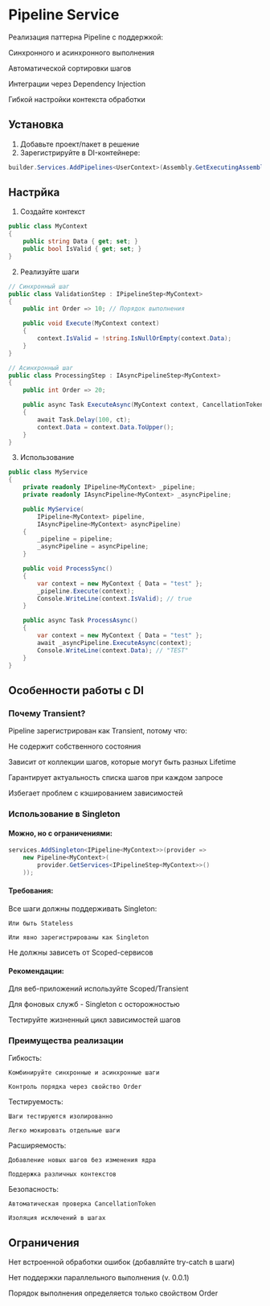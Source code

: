 ﻿# Pipeline Service
Реализация паттерна Pipeline с поддержкой:

Синхронного и асинхронного выполнения

Автоматической сортировки шагов

Интеграции через Dependency Injection

Гибкой настройки контекста обработки

## Установка
1. Добавьте проект/пакет в решение
2. Зарегистрируйте в DI-контейнере:
```csharp
builder.Services.AddPipelines<UserContext>(Assembly.GetExecutingAssembly());
```

## Настрйка
1. Создайте контекст
```csharp
public class MyContext
{
    public string Data { get; set; }
    public bool IsValid { get; set; }
}
```
2. Реализуйте шаги
```csharp
// Синхронный шаг
public class ValidationStep : IPipelineStep<MyContext>
{
    public int Order => 10; // Порядок выполнения

    public void Execute(MyContext context)
    {
        context.IsValid = !string.IsNullOrEmpty(context.Data);
    }
}

// Асинхронный шаг
public class ProcessingStep : IAsyncPipelineStep<MyContext>
{
    public int Order => 20;

    public async Task ExecuteAsync(MyContext context, CancellationToken ct)
    {
        await Task.Delay(100, ct);
        context.Data = context.Data.ToUpper();
    }
}
```
3. Использование
```csharp
public class MyService
{
    private readonly IPipeline<MyContext> _pipeline;
    private readonly IAsyncPipeline<MyContext> _asyncPipeline;

    public MyService(
        IPipeline<MyContext> pipeline,
        IAsyncPipeline<MyContext> asyncPipeline)
    {
        _pipeline = pipeline;
        _asyncPipeline = asyncPipeline;
    }

    public void ProcessSync()
    {
        var context = new MyContext { Data = "test" };
        _pipeline.Execute(context);
        Console.WriteLine(context.IsValid); // true
    }

    public async Task ProcessAsync()
    {
        var context = new MyContext { Data = "test" };
        await _asyncPipeline.ExecuteAsync(context);
        Console.WriteLine(context.Data); // "TEST"
    }
}
```

## Особенности работы с DI
### Почему Transient?
Pipeline зарегистрирован как Transient, потому что:

Не содержит собственного состояния

Зависит от коллекции шагов, которые могут быть разных Lifetime

Гарантирует актуальность списка шагов при каждом запросе

Избегает проблем с кэшированием зависимостей
### Использование в Singleton
#### Можно, но с ограничениями:
```csharp
services.AddSingleton<IPipeline<MyContext>>(provider => 
    new Pipeline<MyContext>(
        provider.GetServices<IPipelineStep<MyContext>>()
    ));
```
#### Требования:
Все шаги должны поддерживать Singleton:

    Или быть Stateless

    Или явно зарегистрированы как Singleton

Не должны зависеть от Scoped-сервисов

#### Рекомендации:
Для веб-приложений используйте Scoped/Transient

Для фоновых служб - Singleton с осторожностью

Тестируйте жизненный цикл зависимостей шагов

### Преимущества реализации
Гибкость:

    Комбинируйте синхронные и асинхронные шаги

    Контроль порядка через свойство Order

Тестируемость:

    Шаги тестируются изолированно

    Легко мокировать отдельные шаги

Расширяемость:

    Добавление новых шагов без изменения ядра

    Поддержка различных контекстов

Безопасность:

    Автоматическая проверка CancellationToken

    Изоляция исключений в шагах

## Ограничения
Нет встроенной обработки ошибок (добавляйте try-catch в шаги)

Нет поддержки параллельного выполнения (v. 0.0.1)

Порядок выполнения определяется только свойством Order